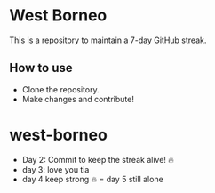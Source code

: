 # West Borneo

This is a repository to maintain a 7-day GitHub streak.

## How to use
- Clone the repository.
- Make changes and contribute!
# west-borneo
- Day 2: Commit to keep the streak alive! 🔥
- day 3: love you tia
- day 4 keep strong 🔥
= day 5 still alone
